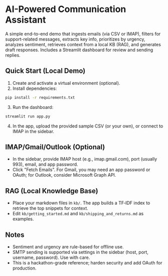 # AI-Powered Communication Assistant

A simple end-to-end demo that ingests emails (via CSV or IMAP), filters for support-related messages,
extracts key info, prioritizes by urgency, analyzes sentiment, retrieves context from a local KB (RAG),
and generates draft responses. Includes a Streamlit dashboard for review and sending replies.

## Quick Start (Local Demo)
1) Create and activate a virtual environment (optional).
2) Install dependencies:
```bash
pip install -r requirements.txt
```
3) Run the dashboard:
```bash
streamlit run app.py
```
4) In the app, upload the provided sample CSV (or your own), or connect to IMAP in the sidebar.

## IMAP/Gmail/Outlook (Optional)
- In the sidebar, provide IMAP host (e.g., imap.gmail.com), port (usually 993), email, and app password.
- Click "Fetch Emails". For Gmail, you may need an app password or OAuth; for Outlook, consider Microsoft Graph API.

## RAG (Local Knowledge Base)
- Place your markdown files in `kb/`. The app builds a TF‑IDF index to retrieve the top snippets for context.
- Edit `kb/getting_started.md` and `kb/shipping_and_returns.md` as examples.

## Notes
- Sentiment and urgency are rule-based for offline use.
- SMTP sending is supported via settings in the sidebar (host, port, username, password). Use with care.
- This is a hackathon-grade reference; harden security and add OAuth for production.

